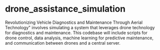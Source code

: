 # drone_assistance_simulation
Revolutionizing Vehicle Diagnostics and Maintenance Through Aerial Technology" involves simulating a system that leverages drone technology for diagnostics and maintenance. This codebase will include scripts for drone control, data analysis, machine learning for predictive maintenance, and communication between drones and a central server.
